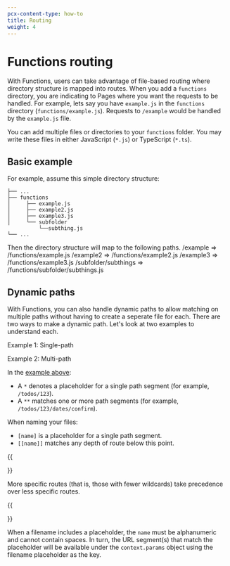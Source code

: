 ```yaml
---
pcx-content-type: how-to
title: Routing
weight: 4
---
```


# Functions routing
With Functions, users can take advantage of file-based routing where directory structure is mapped into routes. When you add a `functions` directory, you are indicating to Pages where you want the requests to be handled. For example, lets say you have `example.js` in the `functions` directory (`functions/example.js`). Requests to `/example` would be handled by the `example.js` file.

You can add multiple files or directories to your `functions` folder. You may write these files in either JavaScript (`*.js`) or TypeScript (`*.ts`). 

## Basic example 
For example, assume this simple directory structure:

    ├── ...
    ├── functions
    │     ├── example.js
    │     ├── example2.js
    │     ├── example3.js
    │     └── subfolder
              └──subthing.js
    └── ...

Then the directory structure will map to the following paths. 
    /example => /functions/example.js
    /example2 => /functions/example2.js
    /example3 => /functions/example3.js
    /subfolder/subthings => /functions/subfolder/subthings.js

## Dynamic paths
With Functions, you can also handle dynamic paths to allow matching on multiple paths without having to create a seperate file for each. There are two ways to make a dynamic path. Let's look at two examples to understand each.

Example 1: Single-path 

Example 2: Multi-path








In the [example above](/pages/platform/functions/#functions-routing):

- A `*` denotes a placeholder for a single path segment (for example, `/todos/123`).
- A `**` matches one or more path segments (for example, `/todos/123/dates/confirm`).

When naming your files:

- `[name]` is a placeholder for a single path segment.
- `[[name]]` matches any depth of route below this point.

{{<Aside type="note" header="Route specificity">}}

More specific routes (that is, those with fewer wildcards) take precedence over less specific routes.

{{</Aside>}}

When a filename includes a placeholder, the `name` must be alphanumeric and cannot contain spaces. In turn, the URL segment(s) that match the placeholder will be available under the `context.params` object using the filename placeholder as the key.
